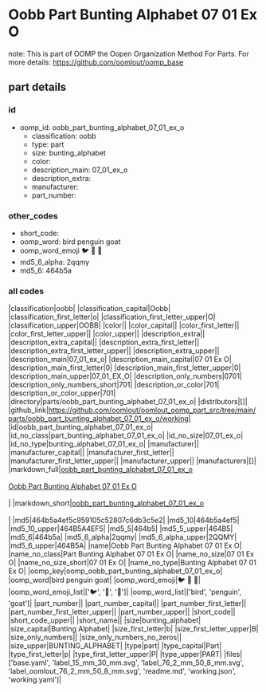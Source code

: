 # Oobb Part Bunting Alphabet 07 01 Ex O  

note: This is part of OOMP the Oopen Organization Method For Parts. For more details: https://github.com/oomlout/oomp_base

##  part details





### id
* oomp_id: oobb_part_bunting_alphabet_07_01_ex_o
  * classification: oobb
  * type: part
  * size: bunting_alphabet
  * color: 
  * description_main: 07_01_ex_o
  * description_extra: 
  * manufacturer: 
  * part_number: 

### other_codes
* short_code: 
* oomp_word: bird penguin goat
* oomp_word_emoji :bird: :penguin: :goat:
* md5_6_alpha: 2qqmy
* md5_6: 464b5a

### all codes 
|classification|oobb|
|classification_capital|Oobb|
|classification_first_letter|o|
|classification_first_letter_upper|O|
|classification_upper|OOBB|
|color||
|color_capital||
|color_first_letter||
|color_first_letter_upper||
|color_upper||
|description_extra||
|description_extra_capital||
|description_extra_first_letter||
|description_extra_first_letter_upper||
|description_extra_upper||
|description_main|07_01_ex_o|
|description_main_capital|07 01 Ex O|
|description_main_first_letter|0|
|description_main_first_letter_upper|0|
|description_main_upper|07_01_EX_O|
|description_only_numbers|0701|
|description_only_numbers_short|701|
|description_or_color|701|
|description_or_color_upper|701|
|directory|parts/oobb_part_bunting_alphabet_07_01_ex_o|
|distributors|[]|
|github_link|https://github.com/oomlout/oomlout_oomp_part_src/tree/main/parts/oobb_part_bunting_alphabet_07_01_ex_o/working|
|id|oobb_part_bunting_alphabet_07_01_ex_o|
|id_no_class|part_bunting_alphabet_07_01_ex_o|
|id_no_size|07_01_ex_o|
|id_no_type|bunting_alphabet_07_01_ex_o|
|manufacturer||
|manufacturer_capital||
|manufacturer_first_letter||
|manufacturer_first_letter_upper||
|manufacturer_upper||
|manufacturers|[]|
|markdown_full|[oobb_part_bunting_alphabet_07_01_ex_o](https://github.com/oomlout/oomlout_oomp_part_src/tree/main/parts/oobb_part_bunting_alphabet_07_01_ex_o/working)<br>[](https://github.com/oomlout/oomlout_oomp_part_src/tree/main/parts/oobb_part_bunting_alphabet_07_01_ex_o/working)<br>[Oobb Part Bunting Alphabet 07 01 Ex O](https://github.com/oomlout/oomlout_oomp_part_src/tree/main/parts/oobb_part_bunting_alphabet_07_01_ex_o/working)<br><br>|
|markdown_short|[oobb_part_bunting_alphabet_07_01_ex_o](https://github.com/oomlout/oomlout_oomp_part_src/tree/main/parts/oobb_part_bunting_alphabet_07_01_ex_o/working)<br><br>|
|md5|464b5a4ef5c959105c52807c6db3c5e2|
|md5_10|464b5a4ef5|
|md5_10_upper|464B5A4EF5|
|md5_5|464b5|
|md5_5_upper|464B5|
|md5_6|464b5a|
|md5_6_alpha|2qqmy|
|md5_6_alpha_upper|2QQMY|
|md5_6_upper|464B5A|
|name|Oobb Part Bunting Alphabet 07 01 Ex O|
|name_no_class|Part Bunting Alphabet 07 01 Ex O|
|name_no_size|07 01 Ex O|
|name_no_size_short|07 01 Ex O|
|name_no_type|Bunting Alphabet 07 01 Ex O|
|oomp_key|oomp_oobb_part_bunting_alphabet_07_01_ex_o|
|oomp_word|bird penguin goat|
|oomp_word_emoji|:bird: :penguin: :goat:|
|oomp_word_emoji_list|[':bird:', ':penguin:', ':goat:']|
|oomp_word_list|['bird', 'penguin', 'goat']|
|part_number||
|part_number_capital||
|part_number_first_letter||
|part_number_first_letter_upper||
|part_number_upper||
|short_code||
|short_code_upper||
|short_name||
|size|bunting_alphabet|
|size_capital|Bunting Alphabet|
|size_first_letter|b|
|size_first_letter_upper|B|
|size_only_numbers||
|size_only_numbers_no_zeros||
|size_upper|BUNTING_ALPHABET|
|type|part|
|type_capital|Part|
|type_first_letter|p|
|type_first_letter_upper|P|
|type_upper|PART|
|files|['base.yaml', 'label_15_mm_30_mm.svg', 'label_76_2_mm_50_8_mm.svg', 'label_oomlout_76_2_mm_50_8_mm.svg', 'readme.md', 'working.json', 'working.yaml']|
